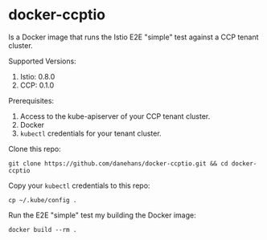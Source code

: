 # docker-ccptio

Is a Docker image that runs the Istio E2E "simple" test against a CCP tenant cluster.

Supported Versions:

1. Istio: 0.8.0
2. CCP: 0.1.0

Prerequisites:

1. Access to the kube-apiserver of your CCP tenant cluster.
2. Docker
3. `kubectl` credentials for your tenant cluster.

Clone this repo:
```
git clone https://github.com/danehans/docker-ccptio.git && cd docker-ccptio
```

Copy your `kubectl` credentials to this repo:
```
cp ~/.kube/config .
```

Run the E2E "simple" test my building the Docker image:
```
docker build --rm .
```
